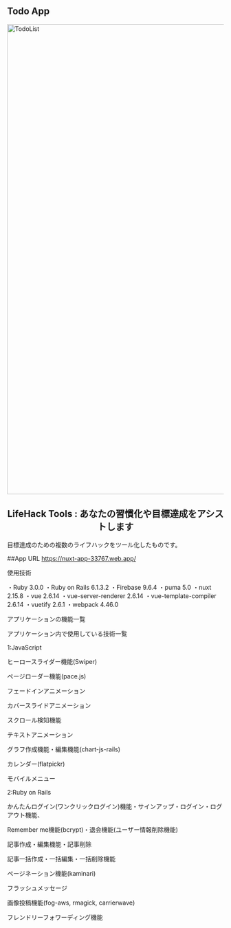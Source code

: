 ## Todo App
<img width="1094" alt="TodoList" src="https://user-images.githubusercontent.com/61527476/158503186-ee52fb15-c40b-410a-a2db-5d315e72362e.png">

<h2 align="center">LifeHack Tools : あなたの習慣化や目標達成をアシストします</h2>
目標達成のための複数のライフハックをツール化したものです。

##App URL https://nuxt-app-33767.web.app/

使用技術

・Ruby                  3.0.0
・Ruby on Rails         6.1.3.2
・Firebase              9.6.4
・puma                  5.0
・nuxt                  2.15.8
・vue                   2.6.14
・vue-server-renderer   2.6.14
・vue-template-compiler 2.6.14
・vuetify               2.6.1
・webpack               4.46.0



アプリケーションの機能一覧

アプリケーション内で使用している技術一覧

1:JavaScript

ヒーロースライダー機能(Swiper)

ページローダー機能(pace.js)

フェードインアニメーション

カバースライドアニメーション

スクロール検知機能

テキストアニメーション

グラフ作成機能・編集機能(chart-js-rails)

カレンダー(flatpickr)

モバイルメニュー

2:Ruby on Rails

かんたんログイン(ワンクリックログイン)機能・サインアップ・ログイン・ログアウト機能、

Remember me機能(bcrypt)・退会機能(ユーザー情報削除機能)

記事作成・編集機能・記事削除

記事一括作成・一括編集・一括削除機能

ページネーション機能(kaminari)

フラッシュメッセージ

画像投稿機能(fog-aws, rmagick, carrierwave)

フレンドリーフォワーディング機能



